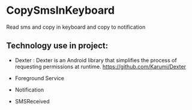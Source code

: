 # CopySmsInKeyboard
Read sms and copy in keyboard and copy to notification

## Technology use in project:
- Dexter : Dexter is an Android library that simplifies the process of requesting permissions at runtime.
https://github.com/Karumi/Dexter

- Foreground Service
- Notification
- SMSReceived
